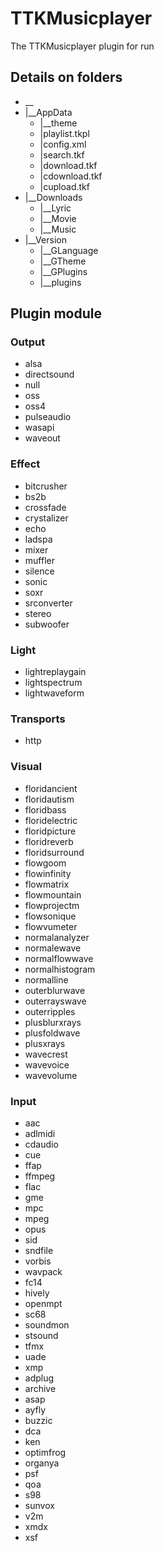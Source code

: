 # TTKMusicplayer
The TTKMusicplayer plugin for run

## Details on folders

* __
* |__AppData
  * |__theme
  * |playlist.tkpl
  * |config.xml
  * |search.tkf
  * |download.tkf
  * |cdownload.tkf
  * |cupload.tkf
* |__Downloads
  * |__Lyric
  * |__Movie
  * |__Music
* |__Version
  * |__GLanguage
  * |__GTheme
  * |__GPlugins
  * |__plugins

## Plugin module
### Output
 * alsa
 * directsound
 * null
 * oss
 * oss4
 * pulseaudio
 * wasapi
 * waveout
### Effect
 * bitcrusher
 * bs2b
 * crossfade
 * crystalizer
 * echo
 * ladspa
 * mixer
 * muffler
 * silence
 * sonic
 * soxr
 * srconverter
 * stereo
 * subwoofer
### Light
 * lightreplaygain
 * lightspectrum
 * lightwaveform
### Transports
 * http
### Visual
 * floridancient
 * floridautism
 * floridbass
 * floridelectric
 * floridpicture
 * floridreverb
 * floridsurround
 * flowgoom
 * flowinfinity
 * flowmatrix
 * flowmountain
 * flowprojectm
 * flowsonique
 * flowvumeter
 * normalanalyzer
 * normalewave
 * normalflowwave
 * normalhistogram
 * normalline
 * outerblurwave
 * outerrayswave
 * outerripples
 * plusblurxrays
 * plusfoldwave
 * plusxrays
 * wavecrest
 * wavevoice
 * wavevolume
### Input
 * aac
 * adlmidi
 * cdaudio
 * cue
 * ffap
 * ffmpeg
 * flac
 * gme
 * mpc
 * mpeg
 * opus
 * sid
 * sndfile
 * vorbis
 * wavpack
 * fc14
 * hively
 * openmpt
 * sc68
 * soundmon
 * stsound
 * tfmx
 * uade
 * xmp
 * adplug
 * archive
 * asap
 * ayfly
 * buzzic
 * dca
 * ken
 * optimfrog
 * organya
 * psf
 * qoa
 * s98
 * sunvox
 * v2m
 * xmdx
 * xsf
